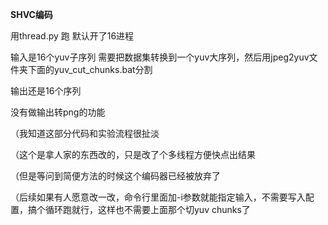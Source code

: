 **SHVC编码**

用thread.py 跑 默认开了16进程

输入是16个yuv子序列 需要把数据集转换到一个yuv大序列，然后用jpeg2yuv文件夹下面的yuv_cut_chunks.bat分割

输出还是16个序列

没有做输出转png的功能

（我知道这部分代码和实验流程很扯淡

（这个是拿人家的东西改的，只是改了个多线程方便快点出结果

（但是等问到简便方法的时候这个编码器已经被放弃了

（后续如果有人愿意改一改，命令行里面加-i参数就能指定输入，不需要写入配置，搞个循环跑就行，这样也不需要上面那个切yuv chunks了
